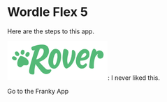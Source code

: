 # Wordle Flex 5

Here are the steps to this app.

![hi](/logo.png): I never liked this.

Go to the Franky App [](https://franky-app-ix96j.ondigitalocean.app/blahg)
